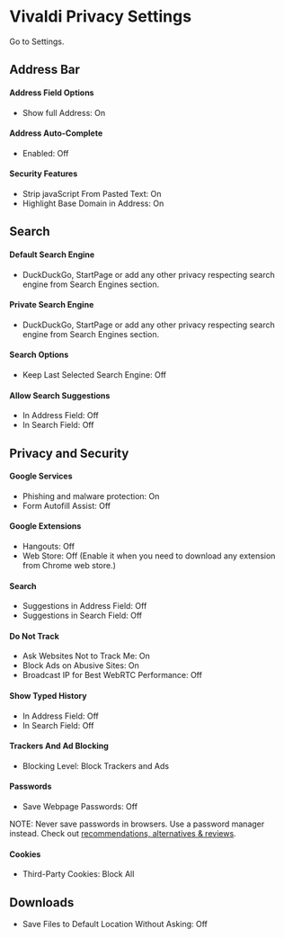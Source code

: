 # Vivaldi Privacy Settings

Go to Settings.



## Address Bar

#### Address Field Options
- Show full Address: On

#### Address Auto-Complete
- Enabled: Off

#### Security Features
- Strip javaScript From Pasted Text: On
- Highlight Base Domain in Address: On



## Search

#### Default Search Engine
- DuckDuckGo, StartPage or add any other privacy respecting search engine from Search Engines section.

#### Private Search Engine
- DuckDuckGo, StartPage or add any other privacy respecting search engine from Search Engines section.

#### Search Options
- Keep Last Selected Search Engine: Off

#### Allow Search Suggestions
- In Address Field: Off
- In Search Field: Off



## Privacy and Security

#### Google Services
- Phishing and malware protection: On
- Form Autofill Assist: Off

#### Google Extensions
- Hangouts: Off
- Web Store: Off (Enable it when you need to download any extension from Chrome web store.)

#### Search
- Suggestions in Address Field: Off
- Suggestions in Search Field: Off

#### Do Not Track
- Ask Websites Not to Track Me: On
- Block Ads on Abusive Sites: On
- Broadcast IP for Best WebRTC Performance: Off

#### Show Typed History
- In Address Field: Off
- In Search Field: Off

#### Trackers And Ad Blocking
- Blocking Level: Block Trackers and Ads

#### Passwords
- Save Webpage Passwords: Off

NOTE: Never save passwords in browsers. Use a password manager instead. Check out [recommendations, alternatives & reviews](https://github.com/the-weird-aquarian/privacy-settings#recommendations-alternatives--reviews).

#### Cookies
- Third-Party Cookies: Block All



## Downloads
- Save Files to Default Location Without Asking: Off
